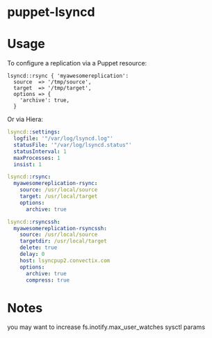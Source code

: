 # puppet-lsyncd

# Usage
To configure a replication via a Puppet resource:
```puppet
lsyncd::rsync { 'myawesomereplication':
  source  => '/tmp/source',
  target  => '/tmp/target',
  options => {
    'archive': true,
  }
```

Or via Hiera:
```yaml
lsyncd::settings:
  logfile: '"/var/log/lsyncd.log"'
  statusFile: '"/var/log/lsyncd.status"'
  statusInterval: 1
  maxProcesses: 1
  insist: 1

lsyncd::rsync:
  myawesomereplication-rsync:
    source: /usr/local/source
    target: /usr/local/target
    options:
      archive: true

lsyncd::rsyncssh:
  myawesomereplication-rsyncssh:
    source: /usr/local/source
    targetdir: /usr/local/target
    delete: true
    delay: 0
    host: lsyncpup2.convectix.com
    options:
      archive: true
      compress: true
```

# Notes

you may want to increase fs.inotify.max_user_watches sysctl params
